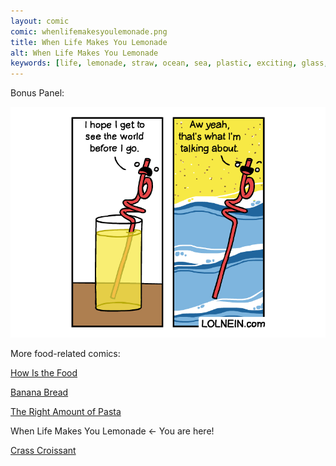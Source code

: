 ```yaml
---
layout: comic
comic: whenlifemakesyoulemonade.png
title: When Life Makes You Lemonade
alt: When Life Makes You Lemonade
keywords: [life, lemonade, straw, ocean, sea, plastic, exciting, glass, loop, crazy, death]
---
```


Bonus Panel:

![When Life Makes You Lemonade Bonus](/images/whenlifemakesyoulemonade_bonus.png)


More food-related comics:

[How Is the Food](https://lolnein.com/2019/11/20/howisthefood/)

[Banana Bread](https://lolnein.com/2019/09/18/bananabread/)

[The Right Amount of Pasta](https://lolnein.com/2019/09/06/therightamountofpasta/)

When Life Makes You Lemonade <- You are here!

[Crass Croissant](https://lolnein.com/2018/02/01/crasscroissant/)